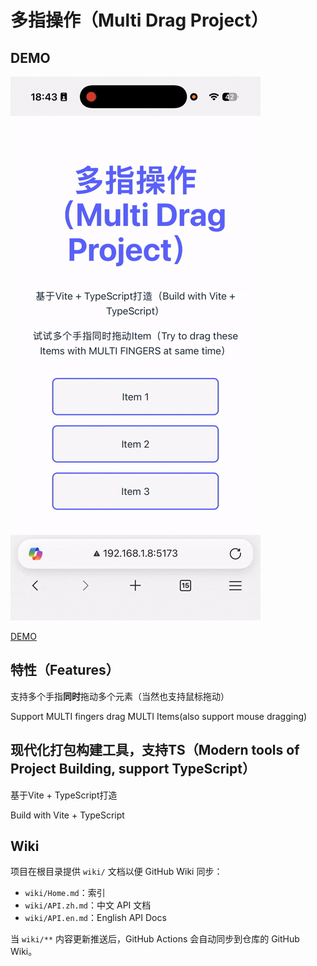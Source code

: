 # 多指操作（Multi Drag Project）

## DEMO

![DEMO](./src/assets/demo.gif)

[DEMO](https://systemui-js.github.io/multi-drag/)

## 特性（Features）

支持多个手指**同时**拖动多个元素（当然也支持鼠标拖动）

Support MULTI fingers drag MULTI Items(also support mouse dragging)

## 现代化打包构建工具，支持TS（Modern tools of Project Building, support TypeScript）

基于Vite + TypeScript打造

Build with Vite + TypeScript

## Wiki

项目在根目录提供 `wiki/` 文档以便 GitHub Wiki 同步：

- `wiki/Home.md`：索引
- `wiki/API.zh.md`：中文 API 文档
- `wiki/API.en.md`：English API Docs

当 `wiki/**` 内容更新推送后，GitHub Actions 会自动同步到仓库的 GitHub Wiki。
